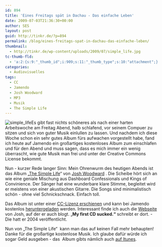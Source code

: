 ```yaml
---
id: 894
title: 'Eines Freitags spät in Dachau - Das einfache Leben'
date: 2009-07-03T21:36:30+00:00
author: SES
layout: post
guid: http://tinkr.de/?p=894
permalink: /blog/eines-freitags-spat-in-dachau-das-einfache-leben/
thumbnail:
  - http://tinkr.de/wp-content/uploads/2009/07/simple_life.jpg
tc-thumb-fld:
  - 'a:2:{s:9:"_thumb_id";i:909;s:11:"_thumb_type";s:10:"attachment";}'
categories:
  - Audiovisuelles
tags:
  - CC
  - Jamendo
  - Josh Woodward
  - MP3
  - Musik
  - The Simple Life
---
```

<img loading="lazy" class="alignleft size-full wp-image-902" title="simple_life" src="/assets/2009/07/simple_life.jpg" alt="simple_life" width="300" height="299" srcset="/assets/2009/07/simple_life.jpg 300w, /assets/2009/07/simple_life-150x150.jpg 150w" sizes="(max-width: 300px) 100vw, 300px" />Es gibt fast nichts schöneres als nach einer harten Arbeitswoche am Freitag Abend, halb schlafend, vor seinem Compuer zu sitzen und sich von guter Musik einlullen zu lassen. Und nachdem ich diese Woche schon ein sehr gutes Album fürs aufwachen vorgestellt habe, fand ich heute auf Jamendo ein großartiges kostenloses Album zum einschlafen und für den Abend und muss sagen, dass es mich immer ein wenig überrascht, wie gute Musik man frei und unter der Creative Commons License bekommt.

Nun - kurzer Rede langer Sinn: Mein Ohrenwurm des heutigen Abends ist das Album &#8222;[The Simple Life](http://www.jamendo.com/en/album/23755)&#8220; von [Josh Woodward](http://www.joshwoodward.com/) . Die Scheibe hört sich an wie eine geniale Mischung aus Dashboard Confessionals und Kings of Convinience. Der Sänger hat eine wunderbare klare Stimme, begleitet wird er meistens von einer akustischen Gitarre. Die Songs sind minimalistisch schön - ohne viel Schnickschnack. Einfach toll.



Das Album ist unter einer [CC-Lizenz erschienen](http://creativecommons.org/licenses/by-sa/3.0/) und kann bei Jamendo kostenlos [heruntergeladen](http://www.jamendo.com/en/album/23755) werden. Interessant finde ich auch die [Webseite](http://www.joshwoodward.com/blog/) von Josh, auf der er auch blogt. &#8222;**My first CD sucked.&#8220;** schreibt er dort. - Die hatt er 2004 veröffentlicht.

Nun von &#8222;The Simple Life&#8220;  kann man das auf keinen Fall mehr behaupten! Danke für die großartige kostenlose Musik. Ich glaube dafür würde ich sogar Geld ausgeben - das  Album gibts nämlich auch [auf Itunes](http://clk.tradedoubler.com/click?p=23761&a=1680584&url=http%3A%2F%2Fitunes.apple.com%2FWebObjects%2FMZStore.woa%2Fwa%2FviewAlbum%3Fi%3D280691132%26id%3D280690545%26s%3D143443%26uo%3D6%26partnerId%3D2003).
